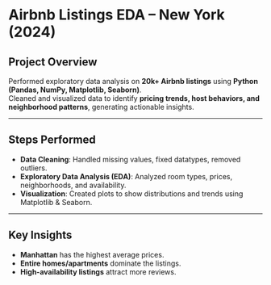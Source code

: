 # Airbnb Listings EDA – New York (2024)

## Project Overview
Performed exploratory data analysis on **20k+ Airbnb listings** using **Python (Pandas, NumPy, Matplotlib, Seaborn)**.  
Cleaned and visualized data to identify **pricing trends, host behaviors, and neighborhood patterns**, generating actionable insights.

---

## Steps Performed
- **Data Cleaning**: Handled missing values, fixed datatypes, removed outliers.  
- **Exploratory Data Analysis (EDA)**: Analyzed room types, prices, neighborhoods, and availability.  
- **Visualization**: Created plots to show distributions and trends using Matplotlib & Seaborn.  

---

## Key Insights
- **Manhattan** has the highest average prices.  
- **Entire homes/apartments** dominate the listings.  
- **High-availability listings** attract more reviews.  

